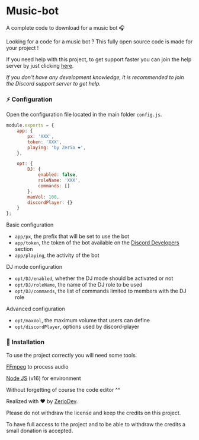 # Music-bot

A complete code to download for a music bot 🎧

Looking for a code for a music bot ? This fully open source code is made for your project !

If you need help with this project, to get support faster you can join the help server by just clicking [here](https://discord.gg/5cGSYV8ZZj).

*If you don't have any development knowledge, it is recommended to join the Discord support server to get help.*

### ⚡ Configuration

Open the configuration file located in the main folder `config.js`.

```js
module.exports = {
    app: {
        px: 'XXX',
        token: 'XXX',
        playing: 'by Zerio ❤️',
    },

    opt: {
        DJ: {
            enabled: false,
            roleName: 'XXX',
            commands: []
        },
        maxVol: 100,
        discordPlayer: {}
    }
};
```

Basic configuration

- `app/px`, the prefix that will be set to use the bot
- `app/token`, the token of the bot available on the [Discord Developers](https://discordapp.com/developers/applications) section
- `app/playing`, the activity of the bot

DJ mode configuration

- `opt/DJ/enabled`, whether the DJ mode should be activated or not 
- `opt/DJ/roleName`, the name of the DJ role to be used
- `opt/DJ/commands`, the list of commands limited to members with the DJ role

Advanced configuration

- `opt/maxVol`, the maximum volume that users can define
- `opt/discordPlayer`, options used by discord-player

### 📑 Installation

To use the project correctly you will need some tools.

[FFmpeg](https://www.ffmpeg.org) to process audio

[Node JS](https://nodejs.org/en/) (v16) for environment

Without forgetting of course the code editor ^^

Realized with ❤️ by [ZerioDev](https://github.com/ZerioDev).

Please do not withdraw the license and keep the credits on this project.

To have full access to the project and to be able to withdraw the credits a small donation is accepted. 